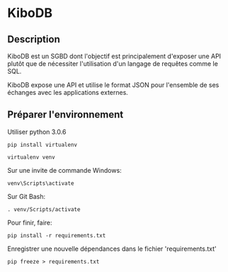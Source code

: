 # KiboDB

## Description

KiboDB est un SGBD dont l'objectif est principalement d'exposer une API plutôt que de nécessiter l'utilisation d'un
langage de requêtes comme le SQL.

KiboDB expose une API et utilise le format JSON pour l'ensemble de ses échanges avec les applications externes.

## Préparer l'environnement

Utiliser python 3.0.6
```
pip install virtualenv

virtualenv venv
```

Sur une invite de commande Windows:
```
venv\Scripts\activate
```

Sur Git Bash:
```
. venv/Scripts/activate
```

Pour finir, faire:
```
pip install -r requirements.txt
```

Enregistrer une nouvelle dépendances dans le fichier 'requirements.txt'
```
pip freeze > requirements.txt
```
